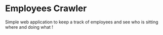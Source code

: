 # Employees Crawler

Simple web application to keep a track of employees and see who is sitting where and doing what !
